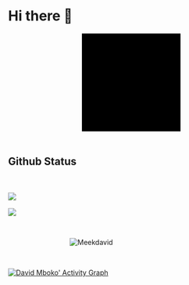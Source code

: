 # Hi there 👋
<div id="header" align="center">
  <img src="https://github.com/Meekdavid/Mboko/blob/main/WELCOME (2).gif" width = "40%" height = "200"/>
</div>


<br />


<h2 align="left" id="macropower-tech">Github Status</h2>

<br />


<p><img align="center" src="https://github-readme-stats.vercel.app/api?username=Meekdavid&show_icons=true&bg_color=0e2239&text_color=58a6ff&hide_border=true"></p>
<p><img align="center" src="https://github-readme-stats.vercel.app/api/top-langs?username=Meekdavid&layout=compact&bg_color=0e2239&text_color=58a6ff&hide_border=false"></p>

<br />


<p ><img style = "margin-left: auto; margin-right: auto; width: 50%; display: block;" src="https://github-readme-streak-stats.herokuapp.com/?user=Meekdavid&theme=dark" alt="Meekdavid" /></p>
<br/>

<a href="https://github.com/Meekdavid/github-readme-activity-graph"><img alt="David Mboko' Activity Graph" src="https://activity-graph.herokuapp.com/graph?username=Meekdavid&bg_color=0D1117&color=5BCDEC&line=5BCDEC&point=FFFFFF&hide_border=false" /></a>
<br/>

<br />


<!--
![snake gif](https://github.com/Meekdavid/Meekdavid/blob/output/github-contribution-grid-snake.gif)
**Meekdavid/Meekdavid** is a ✨ _special_ ✨ repository because its `README.md` (this file) appears on your GitHub profile.

Here are some ideas to get you started:

- 🔭 I’m currently working on ...
- 🌱 I’m currently learning ...
- 👯 I’m looking to collaborate on ...
- 🤔 I’m looking for help with ...
- 💬 Ask me about ...
- 📫 How to reach me: ...
- 😄 Pronouns: ...
- ⚡ Fun fact: ....
-->
